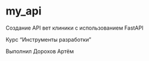 # my_api
Создание API вет клиники с  использованием FastAPI

Курс “Инструменты разработки”

Выполнил Дорохов Артём
